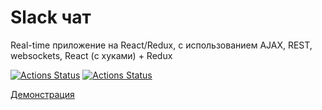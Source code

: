# Slack чат

Real-time приложение на React/Redux, с использованием AJAX, REST, websockets, React (с хуками) + Redux

[![Actions Status](https://github.com/viktor-dorokhov/frontend-project-11/actions/workflows/code-check.yml/badge.svg)](https://github.com/viktor-dorokhov/frontend-project-11/actions)
[![Actions Status](https://github.com/viktor-dorokhov/frontend-project-12/actions/workflows/hexlet-check.yml/badge.svg)](https://github.com/viktor-dorokhov/frontend-project-12/actions)

[Демонстрация](https://project-hexlet-chat.onrender.com/)
